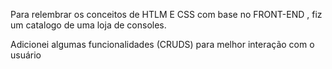 Para relembrar os conceitos de HTLM E CSS com base no FRONT-END , fiz um catalogo de uma loja de consoles.

Adicionei algumas funcionalidades (CRUDS) para melhor interação com o usuário
